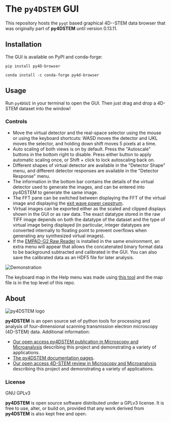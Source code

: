
# The `py4DSTEM` GUI

This repository hosts the `pyqt` based graphical 4D--STEM data browser that was originally part of **py4DSTEM** until version 0.13.11. 

## Installation 
The GUI is available on PyPI and conda-forge: 

`pip install py4D-browser`

`conda install -c conda-forge py4d-browser`


## Usage
Run `py4DGUI` in your terminal to open the GUI. Then just drag and drop a 4D-STEM dataset into the window!

### Controls
* Move the virtual detector and the real-space selector using the mouse or using the keyboard shortcuts: WASD moves the detector and IJKL moves the selector, and holding down shift moves 5 pixels at a time. 
* Auto scaling of both views is on by default. Press the "Autoscale" buttons in the bottom right to disable. Press either button to apply automatic scaling once, or Shift + click to lock autoscaling back on. 
* Different shapes of virtual detector are available in the "Detector Shape" menu, and different detector responses are available in the "Detector Response" menu.
* The information in the bottom bar contains the details of the virtual detector used to generate the images, and can be entered into py4DSTEM to generate the same image. 
* The FFT pane can be switched between displaying the FFT of the virtual image and displaying the [exit wave power cepstrum](https://doi.org/10.1016/j.ultramic.2020.112994).
* Virtual images can be exported either as the scaled and clipped displays shown in the GUI or as raw data. The exact datatype stored in the raw TIFF image depends on both the datatype of the dataset and the type of virtual image being displayed (in particular, integer datatypes are converted internally to floating point to prevent overflows when generating any synthesized virtual images).
* If the [EMPAD-G2 Raw Reader](https://github.com/sezelt/empad2) is installed in the same environment, an extra menu will appear that allows the concatenated binary format data to be background subtracted and calibrated in the GUI. You can also save the calibrated data as an HDF5 file for later analysis. 

![Demonstration](/images/demo.gif)

The keyboard map in the Help menu was made using [this tool](https://archie-adams.github.io/keyboard-shortcut-map-maker/) and the map file is in the top level of this repo.

## About 

![py4DSTEM logo](/images/py4DSTEM_logo.png)

**py4DSTEM** is an open source set of python tools for processing and analysis of four-dimensional scanning transmission electron microscopy (4D-STEM) data. Additional information:

- [Our open access py4DSTEM publication in Microscopy and Microanalysis](https://doi.org/10.1017/S1431927621000477) describing this project and demonstrating a variety of applications.
- [The py4DSTEM documentation pages](https://py4dstem.readthedocs.io/en/latest/index.html).
- [Our open access 4D-STEM review in Microscopy and Microanalysis](https://doi.org/10.1017/S1431927619000497) describing this project and demonstrating a variety of applications.


### License

GNU GPLv3

**py4DSTEM** is open source software distributed under a GPLv3 license.
It is free to use, alter, or build on, provided that any work derived from **py4DSTEM** is also kept free and open.
